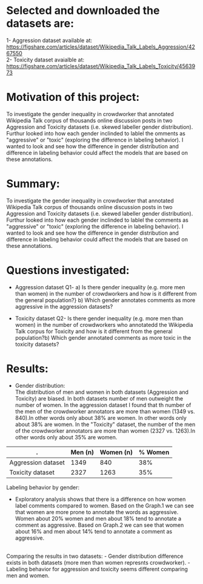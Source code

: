 # Selected and downloaded the datasets are:
1- Aggression dataset available at: https://figshare.com/articles/dataset/Wikipedia_Talk_Labels_Aggression/4267550 <br>
2- Toxicity dataset avaialble at: https://figshare.com/articles/dataset/Wikipedia_Talk_Labels_Toxicity/4563973

# Motivation of this project:
To investigate the gender inequality in crowdworker that annotated  Wikipedia Talk corpus of thousands online discussion posts in two Aggression and Toxicity datasets (i.e. skewed labeller gender distribution). Furthur looked into how each gender inclinded to lablel the omments as "aggressive" or "toxic" (exploring the difference in labeling behavior). I wanted to look and see how the difference in gender distribution and difference in labeling behavior could affect the models that are based on these annotations.

# Summary:
To investigate the gender inequality in crowdworker that annotated  Wikipedia Talk corpus of thousands online discussion posts in two Aggression and Toxicity datasets (i.e. skewed labeller gender distribution). Furthur looked into how each gender inclinded to lablel the comments as "aggressive" or "toxic" (exploring the difference in labeling behavior). I wanted to look and see how the difference in gender distribution and difference in labeling behavior could affect the models that are based on these annotations.

# Questions investigated:

- Aggression dataset
Q1- a) Is there gender inequality (e.g. more men than women) in the number of crowdworkers and how is it different from the general population?} b) Which gender annotates comments as more aggressive in the aggression datasets?


- Toxicity dataset
Q2- Is there gender inequality (e.g. more men than women) in the number of crowdworkers who annotatedd the Wikipedia Talk corpus for Toxicity and how is it different from the general population?b) Which gender annotated comments as more toxic in the toxicity datasets?

# Results:
- Gender distribution:<br>
The distribution of men and women in both datasets (Aggression and Toxicity) are biased. In both datasets number of men outweight the number of women. In the aggression dataset I found that th number of the men of the crowdworker annotators are more than women (1349 vs. 840).In other words only about 38% are women. In other words only about 38% are women. In the "Toxicity" dataset, the number of the men of the crowdworker annotators are more than women (2327 vs. 1263).In other words only about 35% are women.<br>

|.    | Men (n) | Women (n)|% Women
| --- | --- | --- |---|
| Aggression dataset  | 1349 | 840 | 38%|
| Toxicity dataset  | 2327 | 1263 | 35%

Labeling behavior by gender:
<br>
- Exploratory analysis shows that there is a difference on how women label comments compared to women. Based on the Graph.1 we can see that women are more prone to annotate the words as aggressive. Women about 20% women and men about 18% tend to annotate a comment as aggressive. Based on Graph.2 we can see that women about 16% and men about 14% tend to annotate a comment as aggressive.
<br>
Comparing the results in two datasets:
- Gender distribution difference exists in both datasets (more men than women represnts crowdworker). 
- Labeling behavior for aggression and toxicity seems different comparing men and women. 




